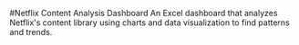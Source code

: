 #Netflix Content Analysis Dashboard
An Excel dashboard that analyzes Netflix's content library using charts and data visualization to find patterns and trends.
